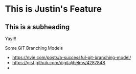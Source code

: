 # This is Justin's Feature
## This is a subheading
Yay!!!

Some GIT Branching Models
* https://nvie.com/posts/a-successful-git-branching-model/
* https://gist.github.com/digitaljhelms/4287848
* 
